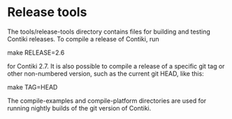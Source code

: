 Release tools
=============

The tools/release-tools directory contains files for building and testing
Contiki releases. To compile a release of Contiki, run

  make RELEASE=2.6

for Contiki 2.7. It is also possible to compile a release of a specific git tag
or other non-numbered version, such as the current git HEAD, like this:

  make TAG=HEAD

The compile-examples and compile-platform directories are used for running
nightly builds of the git version of Contiki.
